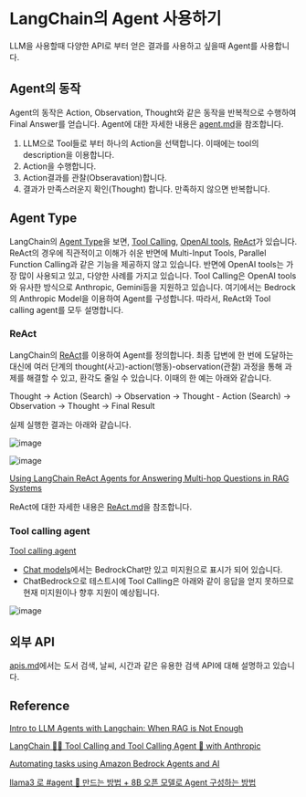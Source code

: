 # LangChain의 Agent 사용하기

LLM을 사용할때 다양한 API로 부터 얻은 결과를 사용하고 싶을때 Agent를 사용합니다.

## Agent의 동작

Agent의 동작은 Action, Observation, Thought와 같은 동작을 반복적으로 수행하여 Final Answer를 얻습니다. Agent에 대한 자세한 내용은 [agent.md](./agent.md)을 참조합니다.

1) LLM으로 Tool들로 부터 하나의 Action을 선택합니다. 이때에는 tool의 description을 이용합니다.
2) Action을 수행합니다.
3) Action결과를 관찰(Obseravation)합니다.
4) 결과가 만족스러운지 확인(Thought) 합니다. 만족하지 않으면 반복합니다.



## Agent Type

LangChain의 [Agent Type](https://python.langchain.com/v0.1/docs/modules/agents/agent_types/)을 보면, [Tool Calling](https://python.langchain.com/v0.1/docs/modules/agents/agent_types/tool_calling/), [OpenAI tools](https://python.langchain.com/v0.1/docs/modules/agents/agent_types/openai_tools/), [ReAct](https://python.langchain.com/v0.1/docs/modules/agents/agent_types/react/)가 있습니다. ReAct의 경우에 직관적이고 이해가 쉬운 반면에 Multi-Input Tools, Parallel Function Calling과 같은 기능을 제공하지 않고 있습니다. 반면에 OpenAI tools는 가장 많이 사용되고 있고, 다양한 사례를 가지고 있습니다. Tool Calling은 OpenAI tools와 유사한 방식으로 Anthropic, Gemini등을 지원하고 있습니다. 여기에서는 Bedrock의 Anthropic Model을 이용하여 Agent를 구성합니다. 따라서, ReAct와 Tool calling agent를 모두 설명합니다. 

### ReAct

LangChain의 [ReAct](https://python.langchain.com/v0.1/docs/modules/agents/agent_types/react/)를 이용하여 Agent를 정의합니다. 최종 답변에 한 번에 도달하는 대신에 여러 단계의 thought(사고)-action(행동)-observation(관찰) 과정을 통해 과제를 해결할 수 있고, 환각도 줄일 수 있습니다. 이때의 한 예는 아래와 같습니다. 

Thought -> Action (Search) -> Observation -> Thought - Action (Search) -> Observation -> Thought -> Final Result

실제 실행한 결과는 아래와 같습니다.

![image](https://github.com/kyopark2014/llm-agent/assets/52392004/4b2f79cc-6782-4c44-b594-1c5f22472dc7)

![image](https://github.com/kyopark2014/llm-agent/assets/52392004/69ff3e46-ec3e-4ba1-9f10-380b31554f15)


[Using LangChain ReAct Agents for Answering Multi-hop Questions in RAG Systems](https://towardsdatascience.com/using-langchain-react-agents-for-answering-multi-hop-questions-in-rag-systems-893208c1847e)


ReAct에 대한 자세한 내용은 [ReAct.md](./ReAct.md)을 참조합니다.


### Tool calling agent

[Tool calling agent](https://python.langchain.com/v0.1/docs/modules/agents/agent_types/tool_calling/)


- [Chat models](https://python.langchain.com/v0.1/docs/integrations/chat/)에서는 BedrockChat만 있고 미지원으로 표시가 되어 있습니다.
- ChatBedrock으로 테스트시에 Tool Calling은 아래와 같이 응답을 얻지 못하므로 현재 미지원이나 향후 지원이 예상됩니다.

![image](https://github.com/kyopark2014/llm-agent/assets/52392004/86364b1b-0f52-4faa-b370-dd6660d4974f)


## 외부 API 

[apis.md](./apis.md)에서는 도서 검색, 날씨, 시간과 같은 유용한 검색 API에 대해 설명하고 있습니다.



## Reference

[Intro to LLM Agents with Langchain: When RAG is Not Enough](https://towardsdatascience.com/intro-to-llm-agents-with-langchain-when-rag-is-not-enough-7d8c08145834)

[LangChain 🦜️🔗 Tool Calling and Tool Calling Agent 🤖 with Anthropic](https://medium.com/@dminhk/langchain-%EF%B8%8F-tool-calling-and-tool-calling-agent-with-anthropic-467b0fb58980)

[Automating tasks using Amazon Bedrock Agents and AI](https://blog.serverlessadvocate.com/automating-tasks-using-amazon-bedrock-agents-and-ai-4b6fb8856589)

[llama3 로 #agent 🤖 만드는 방법 + 8B 오픈 모델로 Agent 구성하는 방법](https://www.youtube.com/watch?app=desktop&v=04MM0PXv2Fk)
